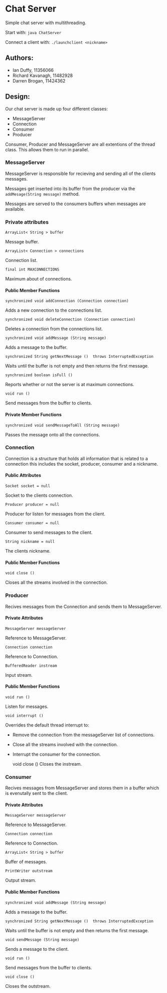 Chat Server
===========

Simple chat server with multithreading.

Start with:
```java ChatServer```

Connect a client with:
```./launchclient <nickname>```

Authors:
---------

 - Ian Duffy, 11356066
 - Richard Kavanagh, 11482928
 - Darren Brogan, 11424362

Design:
-------

Our chat server is made up four different classes:

 - MessageServer
 - Connection
 - Consumer
 - Producer

Consumer, Producer and MessageServer are all extentions of the thread class.
This allows them to run in parallel.

### MessageServer

MessageServer is responsible for recieving and sending all of the clients
messages.

Messages get inserted into its buffer from the producer via the
```addMesage(String message)``` method.

Messages are served to the consumers buffers when messages are available.

### Private attributes
    ArrayList< String > buffer
Message buffer. 

    ArrayList< Connection > connections
Connection list. 

    final int MAXCONNECTIONS
Maximum about of connections. 

#### Public Member Functions
    synchronized void addConnection (Connection connection)
Adds a new connection to the connections list. 

    synchronized void deleteConnection (Connection connection)
Deletes a connection from the connections list. 
    
    synchronized void addMessage (String message)
Adds a message to the buffer. 

    synchronized String getNextMessage ()  throws InterruptedException 
Waits until the buffer is not empty and then returns the first message. 

    synchronized boolean isFull ()
Reports whether or not the server is at maximum connections. 

    void run ()
Send messages from the buffer to clients. 

#### Private Member Functions
    synchronized void sendMessageToAll (String message)
Passes the message onto all the connections. 

### Connection

Connection is a structure that holds all information that is related to a
connection this includes the socket, producer, consumer and a nickname.

#### Public Attributes
    Socket socket = null
Socket to the clients connection. 

    Producer producer = null
Producer for listen for messages from the client. 

    Consumer consumer = null
Consumer to send messages to the client. 

    String nickname = null
The clients nickname. 

#### Public Member Functions
    void close ()
Closes all the streams involved in the connection. 

### Producer

Recives messages from the Connection and sends them to MessageServer.

#### Private Attributes
    MessageServer messageServer
Reference to MessageServer. 

    Connection connection
Reference to Connection. 

    BufferedReader instream
Input stream. 

#### Public Member Functions
    void run ()
Listen for messages. 

    void interrupt ()
Overrides the default thread interrupt to:

 - Remove the connection from the messageServer list of connections.
 - Close all the streams involved with the connection.
 - Interrupt the consumer for the connection.

    void close ()
Closes the instream. 

### Consumer 

Recives messages from MessageServer and stores them in a buffer which is
evenutally sent to the client.

#### Private Attributes
    MessageServer messageServer
Reference to MessageServer. 

    Connection connection
Reference to Connection. 

    ArrayList< String > buffer
Buffer of messages. 

    PrintWriter outstream
Output stream. 

#### Public Member Functions
    synchronized void addMessage (String message)
Adds a message to the buffer. 

    synchronized String getNextMessage ()  throws InterruptedException 
Waits until the buffer is not empty and then returns the first message. 

    void sendMessage (String message)
Sends a message to the client. 

    void run ()
Send messages from the buffer to clients. 

    void close ()
Closes the outstream.